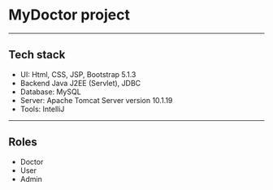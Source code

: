 # MyDoctor project 
------
## Tech stack
- UI: Html, CSS, JSP, Bootstrap 5.1.3
- Backend Java J2EE (Servlet), JDBC
- Database: MySQL
- Server: Apache Tomcat Server version 10.1.19
- Tools: IntelliJ
--------
## Roles
- Doctor
- User
- Admin